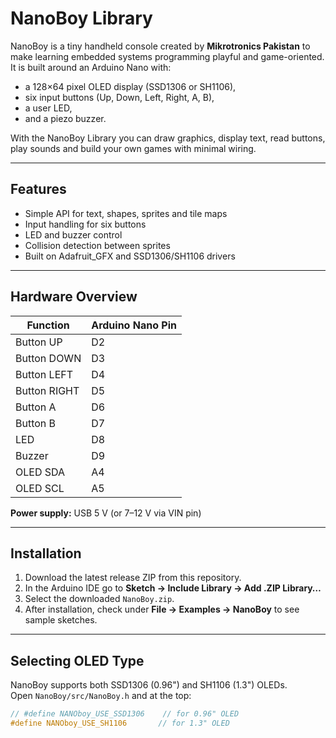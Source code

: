 # NanoBoy Library

NanoBoy is a tiny handheld console created by **Mikrotronics Pakistan** to make learning embedded systems programming playful and game-oriented.  
It is built around an Arduino Nano with:

- a 128×64 pixel OLED display (SSD1306 or SH1106),
- six input buttons (Up, Down, Left, Right, A, B),
- a user LED,
- and a piezo buzzer.

With the NanoBoy Library you can draw graphics, display text, read buttons, play sounds and build your own games with minimal wiring.

---

## Features

- Simple API for text, shapes, sprites and tile maps
- Input handling for six buttons
- LED and buzzer control
- Collision detection between sprites
- Built on Adafruit\_GFX and SSD1306/SH1106 drivers

---

## Hardware Overview

| Function | Arduino Nano Pin |
|----------|------------------|
| Button UP | D2 |
| Button DOWN | D3 |
| Button LEFT | D4 |
| Button RIGHT | D5 |
| Button A | D6 |
| Button B | D7 |
| LED | D8 |
| Buzzer | D9 |
| OLED SDA | A4 |
| OLED SCL | A5 |

**Power supply:** USB 5 V (or 7–12 V via VIN pin)

---

## Installation

1. Download the latest release ZIP from this repository.  
2. In the Arduino IDE go to **Sketch → Include Library → Add .ZIP Library…**  
3. Select the downloaded `NanoBoy.zip`.  
4. After installation, check under **File → Examples → NanoBoy** to see sample sketches.

---

## Selecting OLED Type

NanoBoy supports both SSD1306 (0.96") and SH1106 (1.3") OLEDs.  
Open `NanoBoy/src/NanoBoy.h` and at the top:

```cpp
// #define NANOboy_USE_SSD1306    // for 0.96" OLED
#define NANOboy_USE_SH1106       // for 1.3" OLED
